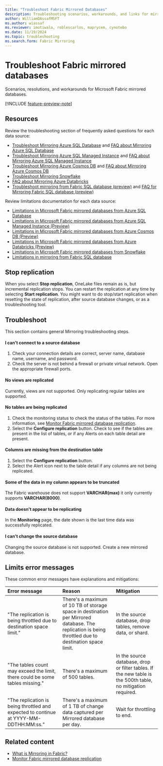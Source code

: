 ```yaml
---
title: "Troubleshoot Fabric Mirrored Databases"
description: Troubleshooting scenarios, workarounds, and links for mirrored databases in Microsoft Fabric.
author: WilliamDAssafMSFT
ms.author: wiassaf
ms.reviewer: imotiwala, roblescarlos, maprycem, cynotebo
ms.date: 11/19/2024
ms.topic: troubleshooting
ms.search.form: Fabric Mirroring
---
```


# Troubleshoot Fabric mirrored databases

Scenarios, resolutions, and workarounds for Microsoft Fabric mirrored databases.

[!INCLUDE [feature-preview-note](../../includes/feature-preview-note.md)]

## Resources

Review the troubleshooting section of frequently asked questions for each data source:

- [Troubleshoot Mirroring Azure SQL Database](azure-sql-database-troubleshoot.md) and [FAQ about Mirroring Azure SQL Database](azure-sql-database-mirroring-faq.yml)
- [Troubleshoot Mirroring Azure SQL Managed Instance](azure-sql-managed-instance-troubleshoot.md) and [FAQ about Mirroring Azure SQL Managed Instance](azure-sql-managed-instance-faq.yml)
- [Troubleshoot Mirroring Azure Cosmos DB](azure-cosmos-db-troubleshooting.yml) and [FAQ about Mirroring Azure Cosmos DB](azure-cosmos-db-faq.yml)
- [Troubleshoot Mirroring Snowflake](snowflake-mirroring-faq.yml#troubleshoot-mirroring-snowflake-in-microsoft-fabric)
- [FAQ about Mirroring Azure Databricks](azure-databricks-faq.yml)
- [Troubleshoot mirroring from Fabric SQL database (preview)](../sql/mirroring-troubleshooting.md) and [FAQ for Mirroring Fabric SQL database (preview)](../sql/mirroring-faq.yml)

Review limitations documentation for each data source:

- [Limitations in Microsoft Fabric mirrored databases from Azure SQL Database](azure-sql-database-limitations.md)
- [Limitations in Microsoft Fabric mirrored databases from Azure SQL Managed Instance (Preview)](azure-sql-managed-instance-limitations.md)
- [Limitations in Microsoft Fabric mirrored databases from Azure Cosmos DB (Preview)](azure-cosmos-db-limitations.md)
- [Limitations in Microsoft Fabric mirrored databases from Azure Databricks (Preview)](azure-databricks-limitations.md)
- [Limitations in Microsoft Fabric mirrored databases from Snowflake](snowflake-limitations.md)
- [Limitations in mirroring from Fabric SQL database](../sql/mirroring-limitations.md)

## Stop replication

When you select **Stop replication**, OneLake files remain as is, but incremental replication stops. You can restart the replication at any time by selecting **Start replication**. You might want to do stop/start replication when resetting the state of replication, after source database changes, or as a troubleshooting tool.  

## Troubleshoot

This section contains general Mirroring troubleshooting steps.

#### I can't connect to a source database

1. Check your connection details are correct, server name, database name, username, and password.
1. Check the server is not behind a firewall or private virtual network. Open the appropriate firewall ports.

#### No views are replicated

Currently, views are not supported. Only replicating regular tables are supported.

#### No tables are being replicated

1. Check the monitoring status to check the status of the tables. For more information, see [Monitor Fabric mirrored database replication](monitor.md).
1. Select the **Configure replication** button. Check to see if the tables are present in the list of tables, or if any Alerts on each table detail are present.

#### Columns are missing from the destination table

1. Select the **Configure replication** button.
1. Select the Alert icon next to the table detail if any columns are not being replicated.

#### Some of the data in my column appears to be truncated

The Fabric warehouse does not support **VARCHAR(max)** it only currently supports **VARCHAR(8000)**.

#### Data doesn't appear to be replicating

In the **Monitoring** page, the date shown is the last time data was successfully replicated.

#### I can't change the source database

Changing the source database is not supported. Create a new mirrored database.

## Limits error messages

These common error messages have explanations and mitigations:

| **Error message** | **Reason** | **Mitigation** |
|:--|:--|:--|
| "The replication is being throttled due to destination space limit." | There's a maximum of 10 TB of storage space in destination per Mirrored database. The replication is being throttled due to destination space limit. | In the source database, drop tables, remove data, or shard. |
| "The tables count may exceed the limit, there could be some tables missing."| There's a maximum of 500 tables. | In the source database, drop or filter tables. If the new table is the 500th table, no mitigation required. |
| "The replication is being throttled and expected to continue at YYYY-MM-DDTHH:MM:ss." | There's a maximum of 1 TB of change data captured per Mirrored database per day. | Wait for throttling to end. |

## Related content

- [What is Mirroring in Fabric?](overview.md)
- [Monitor Fabric mirrored database replication](monitor.md)
